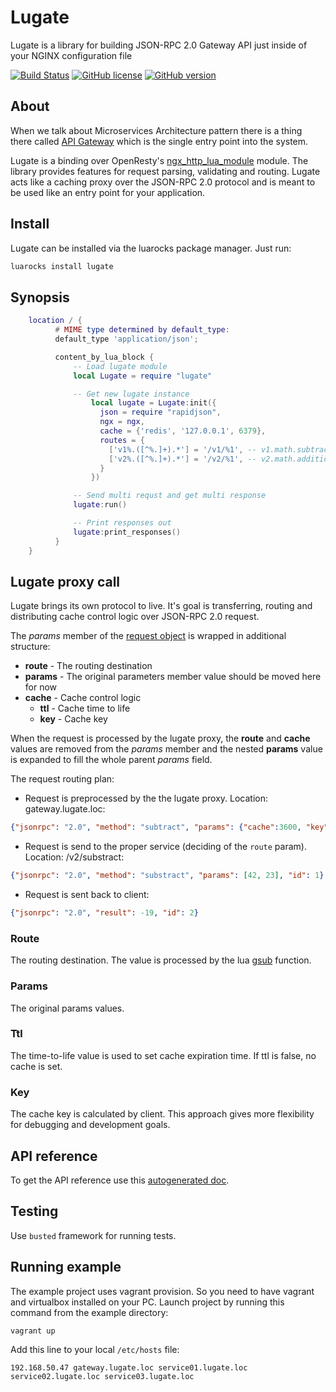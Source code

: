# Lugate
Lugate is a library for building JSON-RPC 2.0 Gateway API just inside of your NGINX configuration file

[![Build Status](https://travis-ci.org/zinovyev/lugate.svg?branch=master)](https://travis-ci.org/zinovyev/lugate)
[![GitHub license](https://img.shields.io/badge/license-MIT-blue.svg)](https://raw.githubusercontent.com/zinovyev/lugate/master/LICENSE)
[![GitHub version](https://badge.fury.io/gh/zinovyev%2Flugate.svg)](https://badge.fury.io/gh/zinovyev%2Flugate)

## About
When we talk about Microservices Architecture pattern there is a thing there called
[API Gateway](http://microservices.io/patterns/apigateway.html) which is the single entry point into the system.


Lugate is a binding over OpenResty's [ngx\_http\_lua\_module](https://github.com/openresty/lua-nginx-module) module.
The library provides features for request parsing, validating and routing. Lugate acts like a caching proxy over the
JSON-RPC 2.0 protocol and is meant to be used like an entry point for your application.

## Install
Lugate can be installed via the luarocks package manager. Just run:
```bash
luarocks install lugate
```

## Synopsis
```lua
    location / {
          # MIME type determined by default_type:
          default_type 'application/json';

          content_by_lua_block {
              -- Load lugate module
              local Lugate = require "lugate"

              -- Get new lugate instance
                  local lugate = Lugate:init({
                    json = require "rapidjson",
                    ngx = ngx,
                    cache = {'redis', '127.0.0.1', 6379},
                    routes = {
                      ['v1%.([^%.]+).*'] = '/v1/%1', -- v1.math.subtract -> /v1/math
                      ['v2%.([^%.]+).*'] = '/v2/%1', -- v2.math.addition -> /v2/math
                    }
                  })

              -- Send multi requst and get multi response
              lugate:run()

              -- Print responses out
              lugate:print_responses()
          }
    }
```

## Lugate proxy call
Lugate brings its own protocol to live. It's goal is transferring, routing and distributing cache control logic over
JSON-RPC 2.0 request.

The *params* member of the [request object](http://www.jsonrpc.org/specification#request_object)
is wrapped in additional structure:

* **route** - The routing destination
* **params** - The original parameters member value should be moved here for now
* **cache** - Cache control logic
  * **ttl** - Cache time to life
  * **key** - Cache key

When the request is processed by the lugate proxy, the **route** and **cache** values are removed from the
*params* member and the nested **params** value is expanded to fill the whole parent *params* field.

The request routing plan:

- Request is preprocessed by the the lugate proxy. Location: gateway.lugate.loc:
```json
{"jsonrpc": "2.0", "method": "subtract", "params": {"cache":3600, "key": "foobar", "route": "v2.substract", "params": [42, 23]}, "id": 1}
```

- Request is send to the proper service (deciding of the `route` param). Location: /v2/substract:
```json
{"jsonrpc": "2.0", "method": "substract", "params": [42, 23], "id": 1}
```

- Request is sent back to client:
```json
{"jsonrpc": "2.0", "result": -19, "id": 2}
```

### Route
  The routing destination. The value is processed by the lua [gsub](http://www.lua.org/pil/20.1.html) function.
### Params
  The original params values.
### Ttl
  The time-to-life value is used to set cache expiration time. If ttl is false, no cache is set.
### Key
  The cache key is calculated by client. This approach gives more flexibility for debugging and development goals.

## API reference
To get the API reference use this [autogenerated doc](http://zinovyev.github.io/lugate).

## Testing
Use `busted` framework for running tests.

## Running example
The example project uses vagrant provision.
So you need to have vagrant and virtualbox installed on your PC.
Launch project by running this command from the example directory:
```bash
vagrant up
```
Add this line to your local `/etc/hosts` file:
```
192.168.50.47 gateway.lugate.loc service01.lugate.loc service02.lugate.loc service03.lugate.loc
```
